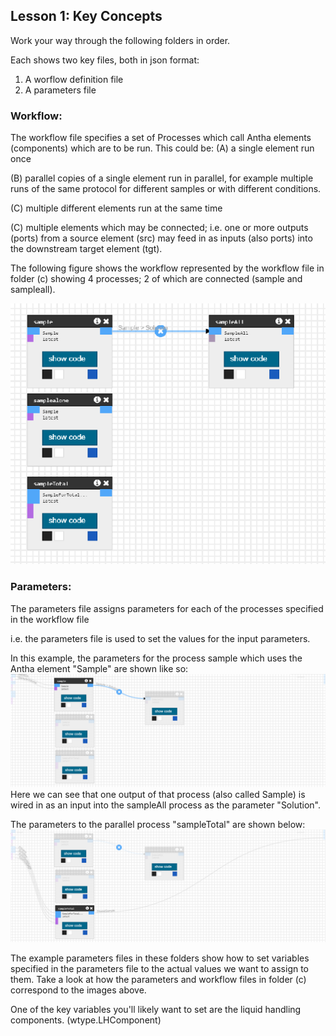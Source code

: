 ## Lesson 1: Key Concepts

Work your way through the following folders in order.

Each shows two key files, both in json format:

1. A worflow definition file
2. A parameters file 

### Workflow:
The workflow file specifies a set of Processes which call Antha elements 
(components) which are to be run. 
This could be: 
(A) a single element run once 

(B) parallel copies of a single element run in parallel, for example multiple runs of the same protocol for different samples or with different conditions.

(C) multiple different elements run at the same time

(C) multiple elements which may be connected; i.e. one or more outputs (ports) from a source element (src) may feed in as inputs (also ports) into the downstream target element (tgt).


The following figure shows the workflow represented by the workflow file in folder (c) showing 4 processes; 2 of which are connected (sample and sampleall).

![workflowc](sampleall.png)

### Parameters:
The parameters file assigns parameters for each of the processes specified in the workflow file

i.e. the parameters file is used to set the values for the input parameters.

In this example, the parameters for the process sample which uses the Antha element "Sample" are shown like so: 
![sample](samplehover.png)
Here we can see that one output of that process (also called Sample) is wired in as an input into the sampleAll process as the parameter "Solution".

The parameters to the parallel process "sampleTotal" are shown below: 
![sampleTotal](sampleallhover.png)

The example parameters files in these folders show how to set variables specified in the parameters file to the actual values we want to assign to them. Take a look at how the parameters and workflow files in folder (c) correspond to the images above.
 
One of the key variables you'll likely want to set are the liquid handling components. (wtype.LHComponent) 


